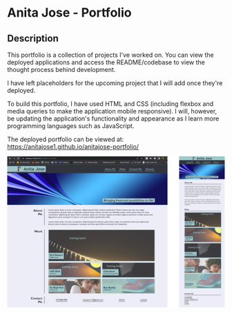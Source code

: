 # Anita Jose - Portfolio

## Description

This portfolio is a collection of projects I've worked on. You can view the deployed applications and access the README/codebase to view the thought process behind development.

I have left placeholders for the upcoming project that I will add once they're deployed.

To build this portfolio, I have used HTML and CSS (including flexbox and media queries to make the application mobile responsive). I will, however, be updating the application's functionality and appearance as I learn more programming languages such as JavaScript.  

The deployed portfolio can be viewed at: https://anitajose1.github.io/anitajose-portfolio/

<img src="./assets/images/screenshot.png" alt="screenshot of deployed portfolio" />